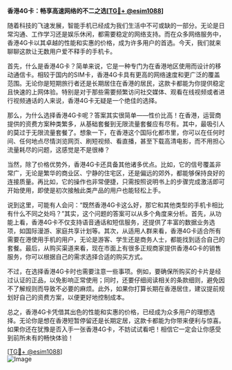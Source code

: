 **香港4G卡：畅享高速网络的不二之选[[TG💪+ @esim1088](https://t.me/s/esim1088)]**

随着科技的飞速发展，智能手机已经成为我们生活中不可或缺的一部分。无论是日常沟通、工作学习还是娱乐休闲，都需要稳定的网络支持。而在众多网络服务中，香港4G卡以其卓越的性能和实惠的价格，成为许多用户的首选。今天，我们就来聊聊这款让无数用户爱不释手的手机卡。

首先，什么是香港4G卡？简单来说，它是一种专门为在香港地区使用而设计的移动通信卡。相较于国内的SIM卡，香港4G卡具有更高的网络速度和更广泛的覆盖范围。无论你是短期旅行者还是长期居住在香港的居民，这款卡都能为你提供稳定且快速的上网体验。特别是对于那些需要频繁访问社交媒体、观看在线视频或者进行视频通话的人来说，香港4G卡无疑是一个绝佳的选择。

那么，为什么选择香港4G卡呢？答案其实很简单——性价比高！在香港，运营商提供的资费方案种类繁多，从基础套餐到无限流量套餐应有尽有。其中，最吸引人的莫过于无限流量套餐了。想象一下，在香港这个国际化都市里，你可以在任何时间、任何地点尽情浏览网页、刷短视频、看直播，甚至下载高清电影，而不用担心流量耗尽的问题，这感觉是不是很棒？

当然，除了价格优势外，香港4G卡还具备其他诸多优点。比如，它的信号覆盖非常广，无论是繁华的商业区、宁静的住宅区，还是偏远的郊外，都能够保持良好的连接质量。再比如，它的操作也非常便捷，只需按照说明书上的步骤完成激活即可开始使用，即使是初次接触此类产品的用户也能轻松上手。

说到这里，可能有人会问：“既然香港4G卡这么好，那它和其他类型的手机卡相比有什么不同之处吗？”其实，这个问题的答案可以从多个角度来分析。首先，从功能上看，香港4G卡不仅支持语音通话和短信服务，还提供了丰富的数据业务选项，如国际漫游、家庭共享计划等。其次，从适用人群来看，香港4G卡适合所有需要在港使用手机的用户，无论是游客、学生还是商务人士，都能找到适合自己的套餐。最后，从购买渠道来看，现在市面上有很多正规商家提供香港4G卡的销售服务，你可以根据自己的需求选择合适的购买方式。

不过，在选择香港4G卡时也需要注意一些事项。例如，要确保所购买的卡片是经过认证的正品，以免影响正常使用；同时，还要仔细阅读相关的条款细则，避免因不了解规则而导致不必要的麻烦。此外，如果你打算长期在香港居住，建议提前规划好自己的资费方案，以便更好地控制成本。

总之，香港4G卡凭借其出色的性能和实惠的价格，已经成为众多用户的理想选择。无论你是想在香港短暂停留还是长期定居，这款卡都能为你带来便利与惊喜。如果你还在犹豫是否入手一张香港4G卡，不妨试试看吧！相信它一定会让你感受到前所未有的畅快体验！

[[TG💪+ @esim1088](https://t.me/s/esim1088)]  
![Image](https://i.postimg.cc/4NQfJmqS/Snipaste-2025-05-13-00-14-12.png)